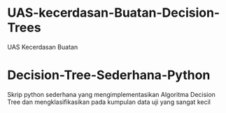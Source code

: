 # UAS-kecerdasan-Buatan-Decision-Trees
UAS Kecerdasan Buatan
# Decision-Tree-Sederhana-Python
Skrip python sederhana yang mengimplementasikan Algoritma Decision Tree dan mengklasifikasikan pada kumpulan data uji yang sangat kecil
